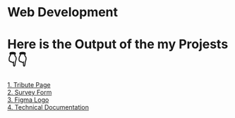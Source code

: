 # Web Development
<h1>Here is the Output of the my Projests👇👇</h1>
<a href="https://apoorv-rathore.github.io/Web-Development/tribute-page/">1. Tribute Page</a>
<br/>
<a href="https://apoorv-rathore.github.io/Web-Development/survey form/index.html">2. Survey Form</a>
<br/>
<a href="https://apoorv-rathore.github.io/Web-Development/figma logo/index.html">3. Figma Logo</a>
<br/>
<a href="https://apoorv-rathore.github.io/Web-Development/navigation page/index.html">4. Technical Documentation</a>
